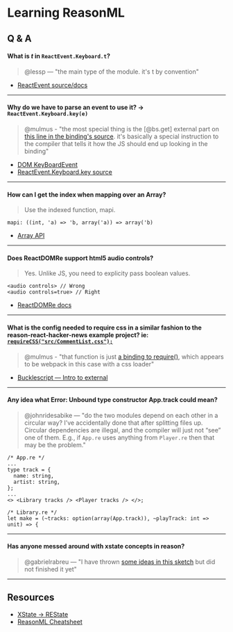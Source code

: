 # Learning ReasonML

## Q & A

#### What is _t_ in `ReactEvent.Keyboard.t`?

> @lessp — "the main type of the module. it's t by convention"

- [ReactEvent source/docs](https://github.com/reasonml/reason-react/blob/master/src/ReactEvent.rei)

<hr />

#### Why do we have to parse an event to use it? -> `ReactEvent.Keyboard.key(e)`

> @mulmus - "the most special thing is the [@bs.get] external part on [this line in the binding's source](https://github.com/reasonml/reason-react/blob/master/src/ReactEvent.re#L84). it's basically a special instruction to the compiler that tells it how the JS should end up looking in the binding"

- [DOM KeyBoardEvent](https://developer.mozilla.org/en-US/docs/Web/API/KeyboardEvent/KeyboardEvent)
- [ReactEvent.Keyboard.key source](https://github.com/reasonml/reason-react/blob/627a8a3a4d4e800f225c5757f66d0619b5fa8569/src/ReactEvent.rei#L137)

<hr />

#### How can I get the index when mapping over an Array?

> Use the indexed function, mapi.

```
mapi: ((int, 'a) => 'b, array('a)) => array('b)
```

- [Array API](https://reasonml.github.io/api/Array.html)

<hr />

#### Does ReactDOMRe support html5 audio controls?

> Yes. Unlike JS, you need to explicity pass boolean values.

```
<audio controls> // Wrong
<audio controls=true> // Right
```

- [ReactDOMRe docs](https://github.com/reasonml/reason-react/blob/master/src/ReactDOMRe.re)

<hr />

#### What is the config needed to require css in a similar fashion to the reason-react-hacker-news example project? ie: [`requireCSS("src/CommentList.css");`](https://github.com/reasonml-community/reason-react-hacker-news/blob/8ba4b7855e7c40cd5f2d575beb9a381c8f8ff7e5/src/CommentList.re#L5)

> @mulmus - "that function is just [a binding to require()](https://github.com/reasonml-community/reason-react-hacker-news/blob/8ba4b7855e7c40cd5f2d575beb9a381c8f8ff7e5/src/Utils.re#L1-L2), which appears to be webpack in this case with a css loader"

- [Bucklescript — Intro to external](https://bucklescript.github.io/docs/en/intro-to-external)

<hr />

#### Any idea what Error: Unbound type constructor App.track could mean?

> @johnridesabike — "do the two modules depend on each other in a circular way? I’ve accidentally done that after splitting files up. Circular dependencies are illegal, and the compiler will just not “see” one of them. E.g., if `App.re` uses anything from `Player.re` then that may be the problem."

```
/* App.re */
...
type track = {
  name: string,
  artist: string,
};
...
<> <Library tracks /> <Player tracks /> </>;
```

```
/* Library.re */
let make = (~tracks: option(array(App.track)), ~playTrack: int => unit) => {
```

<hr />

#### Has anyone messed around with xstate concepts in reason?

> @gabrielrabreu — "I have thrown [some ideas in this sketch](https://sketch.sh/s/IaSD7pEAjjt0SqYiE9chXs/) but did not finished it yet"

<hr />

## Resources

- [XState -> REState](https://sketch.sh/s/IaSD7pEAjjt0SqYiE9chXs/)
- [ReasonML Cheatsheet](https://github.com/arecvlohe/reasonml-cheat-sheet)
